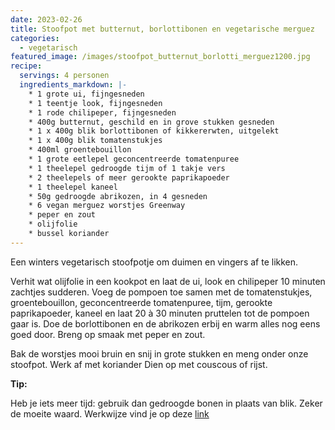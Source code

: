 ```yaml
---
date: 2023-02-26
title: Stoofpot met butternut, borlottibonen en vegetarische merguez
categories:
  - vegetarisch
featured_image: /images/stoofpot_butternut_borlotti_merguez1200.jpg
recipe:
  servings: 4 personen
  ingredients_markdown: |-
    * 1 grote ui, fijngesneden
    * 1 teentje look, fijngesneden
    * 1 rode chilipeper, fijngesneden
    * 400g butternut, geschild en in grove stukken gesneden
    * 1 x 400g blik borlottibonen of kikkererwten, uitgelekt
    * 1 x 400g blik tomatenstukjes
    * 400ml groentebouillon
    * 1 grote eetlepel geconcentreerde tomatenpuree
    * 1 theelepel gedroogde tijm of 1 takje vers
    * 2 theelepels of meer gerookte paprikapoeder
    * 1 theelepel kaneel
    * 50g gedroogde abrikozen, in 4 gesneden
    * 6 vegan merguez worstjes Greenway    * peper en zout
    * olijfolie
    * bussel koriander
---
```

Een winters vegetarisch stoofpotje om duimen en vingers af te likken.


<!--more-->

Verhit wat olijfolie in een kookpot en laat de ui, look en chilipeper 10 minuten zachtjes sudderen.
Voeg de pompoen toe samen met de tomatenstukjes, groentebouillon, geconcentreerde tomatenpuree, tijm, gerookte paprikapoeder, kaneel en laat 20 à 30 minuten pruttelen tot de pompoen gaar is.
Doe de borlottibonen en de abrikozen erbij en warm alles nog eens goed door.
Breng op smaak met peper en zout.

Bak de worstjes mooi bruin en snij in grote stukken en meng onder onze stoofpot.
Werk af met koriander
Dien op met couscous of rijst.

<b>Tip: </b>

Heb je iets meer tijd: gebruik dan gedroogde bonen in plaats van blik.
Zeker de moeite waard. Werkwijze vind je op deze [link](https://fabilicious.be/recipes/bijgerechten/2020/01/22/Borlottibonen_met_raapstelen/)



